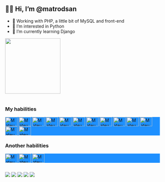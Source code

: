 ## 👋🏼 Hi, I’m @matrodsan
- 💼 Working with PHP, a little bit of MySQL and front-end
- 👀 I’m interested in Python
- 🌱 I’m currently learning Django

<div style="display: inline_block; vertical-align: top;">
  <img height="180em" src="https://github-readme-stats.vercel.app/api?username=matrodsan&count_private=true&show_icons=true&theme=chartreuse-dark&icon_color=5CDB0B&title_color=66fc03&bg_color=DEG,191c21,333B44&custom_title=My%20contribuitions" />
  <!--<img src="https://github-readme-stats.vercel.app/api/pin/?username=matrodsan&repo=matrodsan&show_owner=true&theme=chartreuse-dark&icon_color=5CDB0B&title_color=66fc03&bg_color=DEG,191c21,333B44" />-->
</div>
<!-- ![Top Langs](https://github-readme-stats.vercel.app/api/top-langs/?username=matrodsan&theme=chartreuse-dark&icon_color=66fc03&title_color=66fc03&bg_color=191c21)-->
<br>

### My habilities

<div style="display: inline_block; background-color:DodgerBlue;">
  <img align="center" alt="Mateus_HTML" height="30" width="40" src="https://cdn.jsdelivr.net/gh/devicons/devicon/icons/html5/html5-plain-wordmark.svg" />
  <img align="center" alt="Mateus_CSS" height="30" width="40" src="https://cdn.jsdelivr.net/gh/devicons/devicon/icons/css3/css3-plain-wordmark.svg" />
  <img align="center" alt="Mateus_PHP" height="30" width="40" src="https://cdn.jsdelivr.net/gh/devicons/devicon/icons/php/php-plain.svg" />
  <img align="center" alt="Mateus_JQUERY" height="30" width="40" src="https://cdn.jsdelivr.net/gh/devicons/devicon/icons/jquery/jquery-plain-wordmark.svg" />
  <img align="center" alt="Mateus_JAVA SCRIPT" height="30" width="40" src="https://cdn.jsdelivr.net/gh/devicons/devicon/icons/javascript/javascript-original.svg" />
  <img align="center" alt="Mateus_MYSQL" height="30" width="40" src="https://cdn.jsdelivr.net/gh/devicons/devicon/icons/mysql/mysql-original-wordmark.svg" />
  <img align="center" alt="Mateus_PYTHON" height="30" width="40" src="https://cdn.jsdelivr.net/gh/devicons/devicon/icons/python/python-original-wordmark.svg" />
  <img align="center" alt="Mateus_DJANGO" height="30" width="40" src="https://cdn.jsdelivr.net/gh/devicons/devicon/icons/django/django-plain.svg" />
  <img align="center" alt="Mateus_BOOTSTRAP" height="30" width="40" src="https://cdn.jsdelivr.net/gh/devicons/devicon/icons/bootstrap/bootstrap-original-wordmark.svg" />
  <img align="center" alt="Mateus_ARDUINO" height="30" width="40" src="https://cdn.jsdelivr.net/gh/devicons/devicon/icons/arduino/arduino-original-wordmark.svg" />
  <img align="center" alt="Mateus_C" height="30" width="40" src="https://cdn.jsdelivr.net/gh/devicons/devicon/icons/c/c-original.svg" />
  <img align="center" alt="Mateus_C++" height="30" width="40" src="https://cdn.jsdelivr.net/gh/devicons/devicon/icons/cplusplus/cplusplus-original.svg" />
  <img align="center" alt="Mateus_LABVIEW" height="30" width="40" src="https://cdn.jsdelivr.net/gh/devicons/devicon/icons/labview/labview-original-wordmark.svg" />
</div>

### Another habilities
<div style="display: inline_block; background-color:DodgerBlue;">
<img align="center" alt="Mateus_PHOTOSHOP" height="30" width="40" src="https://cdn.jsdelivr.net/gh/devicons/devicon/icons/photoshop/photoshop-plain.svg" />
<img align="center" alt="Mateus_ILLUSTRATOR" height="30" width="40" src="https://cdn.jsdelivr.net/gh/devicons/devicon/icons/illustrator/illustrator-plain.svg" />
<img align="center" alt="Mateus_AFTER EFFECTS" height="30" width="40" src="https://cdn.jsdelivr.net/gh/devicons/devicon/icons/aftereffects/aftereffects-plain.svg" />
</div>
  
##
<div style="display: inline_block">
  <a href="https://api.whatsapp.com/send?phone=5527998175043"><img src="https://img.shields.io/badge/WhatsApp-25D366?style=for-the-badge&logo=WhatsApp&logoColor=white" /></a>
  <a href="https://www.fb.com/mateusrodriguessantos/"><img src="https://img.shields.io/badge/Facebook-1877F2?style=for-the-badge&logo=Facebook&logoColor=white" /></a>
  <a href="https://www.instagram.com/mateusrsantos/"><img src="https://img.shields.io/badge/Instagram-E4405F?style=for-the-badge&logo=Instagram&logoColor=white" /></a>
  <a href="https://www.linkedin.com/in/mateus-rodrigues-santos-65274594/"><img src="https://img.shields.io/badge/LinkedIn-0A66C2?style=for-the-badge&logo=LinkedIn&logoColor=white" /></a>
  <a href="mailto:mateusrodriguessantos@hotmail.com"><img src="https://img.shields.io/badge/Outlook-0078D4?style=for-the-badge&logo=Microsoft Outlook&logoColor=white" /></a>
</div>
